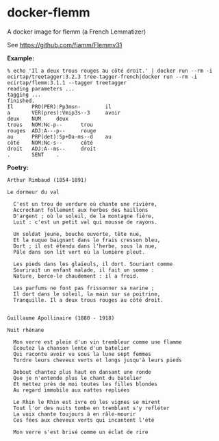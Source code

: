 # docker-flemm
A docker image for flemm (a French Lemmatizer)

See https://github.com/fiamm/Flemmv31

**Example:**

    % echo 'Il a deux trous rouges au côté droit.' | docker run --rm -i ecirtap/treetagger:3.2.3 tree-tagger-french|docker run --rm -i ecirtap/flemm:3.1.1 --tagger treetagger
    reading parameters ...
    tagging ...
    finished.
    Il      PRO(PER):Pp3msn-        il
    a       VER(pres):Vmip3s--3     avoir
    deux    NUM     deux
    trous   NOM:Nc-p--      trou
    rouges  ADJ:A---p--     rouge
    au      PRP(det):Sp+Da-ms--d    au
    côté    NOM:Nc-s--      côté
    droit   ADJ:A--ms--     droit
    .       SENT    .

**Poetry:**

    Arthur Rimbaud (1854-1891)
    
    Le dormeur du val
    
      C'est un trou de verdure où chante une rivière,
      Accrochant follement aux herbes des haillons
      D'argent ; où le soleil, de la montagne fière,
      Luit : c'est un petit val qui mousse de rayons.

      Un soldat jeune, bouche ouverte, tête nue,
      Et la nuque baignant dans le frais cresson bleu,
      Dort ; il est étendu dans l'herbe, sous la nue,
      Pâle dans son lit vert où la lumière pleut.
    
      Les pieds dans les glaïeuls, il dort. Souriant comme
      Sourirait un enfant malade, il fait un somme :
      Nature, berce-le chaudement : il a froid.
    
      Les parfums ne font pas frissonner sa narine ;
      Il dort dans le soleil, la main sur sa poitrine,
      Tranquille. Il a deux trous rouges au côté droit.


    Guillaume Apollinaire (1880 - 1918) 
    
    Nuit rhénane

      Mon verre est plein d'un vin trembleur comme une flamme
      Écoutez la chanson lente d'un batelier
      Qui raconte avoir vu sous la lune sept femmes
      Tordre leurs cheveux verts et longs jusqu'à leurs pieds

      Debout chantez plus haut en dansant une ronde
      Que je n'entende plus le chant du batelier
      Et mettez près de moi toutes les filles blondes
      Au regard immobile aux nattes repliées

      Le Rhin le Rhin est ivre où les vignes se mirent
      Tout l'or des nuits tombe en tremblant s'y refléter
      La voix chante toujours à en râle-mourir
      Ces fées aux cheveux verts qui incantent l'été

      Mon verre s'est brisé comme un éclat de rire

